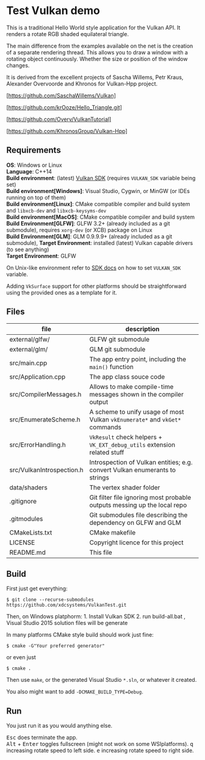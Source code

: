 Test Vulkan demo
=========================

This is a traditional Hello World style application for the Vulkan API.
It renders a rotate RGB shaded equilateral triangle.

The main difference from the examples available on the net is the creation of a separate rendering thread.
This allows you to draw a window with a rotating object continuously. Whether the size or position of the window changes.

It is derived from the excellent projects of Sascha Willems, Petr Kraus,
Alexander Overvoorde and Khronos for Vulkan-Hpp project.

[https://github.com/SaschaWillems/Vulkan]

[https://github.com/krOoze/Hello_Triangle.git]

[https://github.com/Overv/VulkanTutorial]

[https://github.com/KhronosGroup/Vulkan-Hpp]


Requirements
----------------------------

**OS**: Windows or Linux  
**Language**: C++14  
**Build environment**: (latest) [Vulkan SDK](https://vulkan.lunarg.com/sdk/home) (requires `VULKAN_SDK` variable being set)  
**Build environment[Windows]**: Visual Studio, Cygwin, or MinGW (or IDEs running on top of them)  
**Build environment[Linux]**: CMake compatible compiler and build system and `libxcb-dev` and `libxcb-keysyms-dev`  
**Build environment[MacOS]**: CMake compatible compiler and build system  
**Build Environment[GLFW]**: GLFW 3.2+ (already included as a git submodule), requires `xorg-dev` (or XCB) package on Linux  
**Build Environment[GLM]**: GLM 0.9.9.9+ (already included as a git submodule),
**Target Environment**: installed (latest) Vulkan capable drivers (to see anything)  
**Target Environment**: GLFW

On Unix-like environment refer to
[SDK docs](https://vulkan.lunarg.com/doc/sdk/latest/linux/getting_started.html)
on how to set `VULKAN_SDK` variable.

Adding `VkSurface` support for other platforms should be straightforward using
the provided ones as a template for it.

Files
----------------------------------

| file | description |
|---|---|
| external/glfw/ | GLFW git submodule |
| external/glm/ | GLM git submodule |
| src/main.cpp | The app entry point, including the `main()` function |
| src/Application.cpp | The app class souce code |
| src/CompilerMessages.h | Allows to make compile-time messages shown in the compiler output |
| src/EnumerateScheme.h | A scheme to unify usage of most Vulkan `vkEnumerate*` and `vkGet*` commands |
| src/ErrorHandling.h | `VkResult` check helpers + `VK_EXT_debug_utils` extension related stuff |
| src/VulkanIntrospection.h | Introspection of Vulkan entities; e.g. convert Vulkan enumerants to strings |
| data/shaders | The vertex shader folder |
| .gitignore | Git filter file ignoring most probable outputs messing up the local repo |
| .gitmodules | Git submodules file describing the dependency on GLFW and GLM |
| CMakeLists.txt | CMake makefile |
| LICENSE | Copyright licence for this project |
| README.md | This file |

Build
----------------------------------------------
First just get everything:

    $ git clone --recurse-submodules https://github.com/xdcsystems/VulkanTest.git

Then, on Windows platphorm:
    1. Install Vulkan SDK
    2. run build-all.bat , Visual Studio 2015 solution files will be generate

In many platforms CMake style build should work just fine:

    $ cmake -G"Your preferred generator"

or even just

    $ cmake .

Then use `make`, or the generated Visual Studio `*.sln`, or whatever it created.

You also might want to add `-DCMAKE_BUILD_TYPE=Debug`.

Run
------------------------

You just run it as you would anything else.

<kbd>Esc</kbd> does terminate the app.  
<kbd>Alt</kbd> + <kbd>Enter</kbd> toggles fullscreen (might not work on some WSIplatforms).
<kbd>q</kbd> increasing rotate speed to left side.
<kbd>e</kbd> increasing rotate speed to right side.
